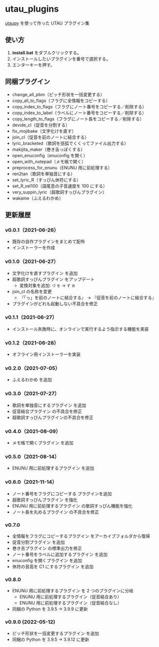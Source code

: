 # utau_plugins

[utaupy](https://github.com/oatsu-gh/utaupy) を使って作った UTAU プラグイン集

## 使い方

1. **install.bat** をダブルクリックする。
2. インストールしたいプラグインを番号で選択する。
3. エンターキーを押す。

## 同梱プラグイン

- change_all_pbm（ピッチ形状を一括変更する）
- copy_all_to_flags（フラグに全情報をコピーする）
- copy_index_to_flags（フラグにノート番号をコピーする／削除する）
- copy_index_to_label（ラベルにノート番号をコピーする／削除する）
- copy_length_to_flags（フラグにノート長をコピーする／削除する）
- devide_cl（促音を分割する）
- fix_mojibake（文字化けを直す）
- join_cl（促音を前のノートに結合する）
- lyric_bracketed（歌詞を括弧でくくってファイル出力する）
- makijita_maker（巻き舌っぽくする）
- open_enuconfig（enuconfig を開く）
- open_with_notepad（メモ帳で開く）
- preprocess_for_enunu（ENUNU 用に前処理する）
- ren2tan（歌詞を単独音にする）
- set_lyric_R（すっぴん休符にする）
- set_R_vel100（語尾息の子音速度を 100 にする）
- very_suppin_lyric（超歌詞すっぴんプラグイン）
- wakame（ふえるわかめ）

## 更新履歴

### v0.0.1（2021-06-26）

- 既存の自作プラグインをまとめて配布
- インストーラーを作成

### v0.1.0（2021-06-27）

- 文字化けを直すプラグイン を追加
- 超歌詞すっぴんプラグイン をアップデート
  - 変換対象を追加: `づ` `を` → `ず` `お`
- join_cl の名称を変更
  - 『「っ」を前のノートに結合する』 → 『促音を前のノートに結合する』
- プラグインがどれも起動しない不具合を修正

### v0.1.1（2021-06-27）

- インストール失敗時に、オンラインで実行するよう指示する機能を実装

### v0.1.2（2021-06-28）

- オフライン用インストーラーを実装

### v0.2.0（2021-07-05）

- ふえるわかめ を追加

### v0.3.0（2021-07-27）

- 歌詞を単独音にするプラグイン を追加
- 促音結合プラグイン の不具合を修正
- 超歌詞すっぴんプラグインの不具合を修正

### v0.4.0（2021-08-09）

- メモ帳で開くプラグイン を追加

### v0.5.0（2021-08-14）

- ENUNU 用に前処理するプラグイン を追加

### v0.6.0（2021-11-14）

- ノート番号をフラグにコピーする プラグインを追加
- 超歌詞すっぴんプラグイン を強化
- ENUNU 用に前処理するプラグイン の歌詞すっぴん機能を強化
- ノート長を丸めるプラグイン の不具合を修正

### v0.7.0

- 全情報をフラグにコピーするプラグイン をアーカイブフォルダから復帰
- 促音分割プラグイン を追加
- 巻き舌プラグイン の標準出力を修正
- ノート番号をラベルに追加するプラグイン を追加
- enuconfig を開くプラグイン を追加
- 休符の音高を C1 にするプラグイン を追加

### v0.8.0

- ENUNU 用に前処理するプラグイン を 2 つのプラグインに分岐
  - ENUNU 用に前処理するプラグイン（促音結合あり）
  - ENUNU 用に前処理するプラグイン（促音結合なし）
- 同梱の Python を 3.9.5 → 3.9.9 に更新

### v0.9.0 (2022-05-12)

- ピッチ形状を一括変更するプラグイン を追加
- 同梱の Python を 3.9.5 → 3.9.12 に更新
